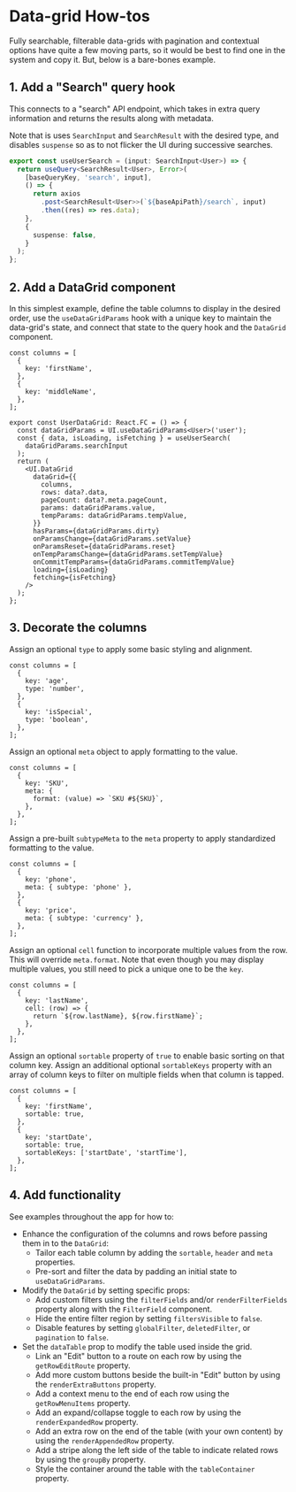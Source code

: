 # Data-grid How-tos

Fully searchable, filterable data-grids with pagination and contextual options have quite a few moving parts, so it would be best to find one in the system and copy it. But, below is a bare-bones example.

## 1. Add a "Search" query hook

This connects to a "search" API endpoint, which takes in extra query information and returns the results along with metadata.

Note that is uses `SearchInput` and `SearchResult` with the desired type, and disables `suspense` so as to not flicker the UI during successive searches.

```ts
export const useUserSearch = (input: SearchInput<User>) => {
  return useQuery<SearchResult<User>, Error>(
    [baseQueryKey, 'search', input],
    () => {
      return axios
        .post<SearchResult<User>>(`${baseApiPath}/search`, input)
        .then((res) => res.data);
    },
    {
      suspense: false,
    }
  );
};
```

## 2. Add a DataGrid component

In this simplest example, define the table columns to display in the desired order, use the `useDataGridParams` hook with a unique key to maintain the data-grid's state, and connect that state to the query hook and the `DataGrid` component.

```tsx
const columns = [
  {
    key: 'firstName',
  },
  {
    key: 'middleName',
  },
];

export const UserDataGrid: React.FC = () => {
  const dataGridParams = UI.useDataGridParams<User>('user');
  const { data, isLoading, isFetching } = useUserSearch(
    dataGridParams.searchInput
  );
  return (
    <UI.DataGrid
      dataGrid={{
        columns,
        rows: data?.data,
        pageCount: data?.meta.pageCount,
        params: dataGridParams.value,
        tempParams: dataGridParams.tempValue,
      }}
      hasParams={dataGridParams.dirty}
      onParamsChange={dataGridParams.setValue}
      onParamsReset={dataGridParams.reset}
      onTempParamsChange={dataGridParams.setTempValue}
      onCommitTempParams={dataGridParams.commitTempValue}
      loading={isLoading}
      fetching={isFetching}
    />
  );
};
```

## 3. Decorate the columns

Assign an optional `type` to apply some basic styling and alignment.

```tsx
const columns = [
  {
    key: 'age',
    type: 'number',
  },
  {
    key: 'isSpecial',
    type: 'boolean',
  },
];
```

Assign an optional `meta` object to apply formatting to the value.

```tsx
const columns = [
  {
    key: 'SKU',
    meta: {
      format: (value) => `SKU #${SKU}`,
    },
  },
];
```

Assign a pre-built `subtypeMeta` to the `meta` property to apply standardized formatting to the value.

```tsx
const columns = [
  {
    key: 'phone',
    meta: { subtype: 'phone' },
  },
  {
    key: 'price',
    meta: { subtype: 'currency' },
  },
];
```

Assign an optional `cell` function to incorporate multiple values from the row. This will override `meta.format`. Note that even though you may display multiple values, you still need to pick a unique one to be the `key`.

```tsx
const columns = [
  {
    key: 'lastName',
    cell: (row) => {
      return `${row.lastName}, ${row.firstName}`;
    },
  },
];
```

Assign an optional `sortable` property of `true` to enable basic sorting on that column key. Assign an additional optional `sortableKeys` property with an array of column keys to filter on multiple fields when that column is tapped.

```tsx
const columns = [
  {
    key: 'firstName',
    sortable: true,
  },
  {
    key: 'startDate',
    sortable: true,
    sortableKeys: ['startDate', 'startTime'],
  },
];
```

## 4. Add functionality

See examples throughout the app for how to:

- Enhance the configuration of the columns and rows before passing them in to the `DataGrid`:
  - Tailor each table column by adding the `sortable`, `header` and `meta` properties.
  - Pre-sort and filter the data by padding an initial state to `useDataGridParams`.
- Modify the `DataGrid` by setting specific props:
  - Add custom filters using the `filterFields` and/or `renderFilterFields` property along with the `FilterField` component.
  - Hide the entire filter region by setting `filtersVisible` to `false`.
  - Disable features by setting `globalFilter`, `deletedFilter`, or `pagination` to `false`.
- Set the `dataTable` prop to modify the table used inside the grid.
  - Link an "Edit" button to a route on each row by using the `getRowEditRoute` property.
  - Add more custom buttons beside the built-in "Edit" button by using the `renderExtraButtons` property.
  - Add a context menu to the end of each row using the `getRowMenuItems` property.
  - Add an expand/collapse toggle to each row by using the `renderExpandedRow` property.
  - Add an extra row on the end of the table (with your own content) by using the `renderAppendedRow` property.
  - Add a stripe along the left side of the table to indicate related rows by using the `groupBy` property.
  - Style the container around the table with the `tableContainer` property.
